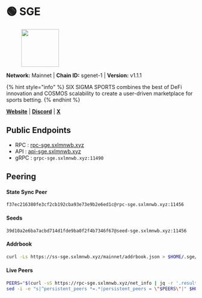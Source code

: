 # 🟢 SGE

<figure><img src="../../.gitbook/assets/sge.svg" height="100" weight="100" alt=""><figcaption></figcaption></figure>

**Network:** Mainnet | **Chain ID:** sgenet-1 | **Version:** v1.1.1

{% hint style="info" %}
SIX SIGMA SPORTS combines the best of DeFi innovation and COSMOS scalability to create a user-driven marketplace for sports betting.
{% endhint %}

[**Website**](https://sixsigmasports.io) | [**Discord**](https://discord.gg/9E6dqDNRrW) | [**X**](https://twitter.com/SixSigmaSports)

## **Public Endpoints**

* RPC : [rpc-sge.sxlmnwb.xyz](https://rpc-sge.sxlmnwb.xyz)
* API : [api-sge.sxlmnwb.xyz](https://api-sge.sxlmnwb.xyz)
* gRPC : `grpc-sge.sxlmnwb.xyz:11490`

## Peering

#### **State Sync Peer**
```
f37ec216380fe3cf2cb192cba93e73e9b2e6ed1c@rpc-sge.sxlmnwb.xyz:11456
```

#### **Seeds**
```
39d10a2e6ba7acbd714d1fde9ba0f2f4b7346f67@seed-sge.sxlmnwb.xyz:11456
```

#### **Addrbook**
```bash
curl -Ls https://ss-sge.sxlmnwb.xyz/mainnet/addrbook.json > $HOME/.sge/config/addrbook.json
```

#### **Live Peers**
```bash
PEERS="$(curl -sS https://rpc-sge.sxlmnwb.xyz/net_info | jq -r '.result.peers[] | "\(.node_info.id)@\(.remote_ip):\(.node_info.listen_addr)"' | awk -F ':' '{print $1":"$(NF)}' | sed -z 's|\n|,|g;s|.$||')"
sed -i -e "s|^persistent_peers *=.*|persistent_peers = \"$PEERS\"|" $HOME/.sge/config/config.toml
```
